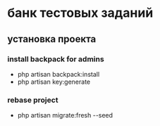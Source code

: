 # банк тестовых заданий

## установка проекта

### install backpack for admins
- php artisan backpack:install
- php artisan key:generate

### rebase project
- php artisan migrate:fresh --seed


